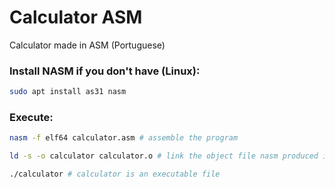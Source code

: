 # Calculator ASM
Calculator made in ASM (Portuguese)

### Install NASM if you don't have (Linux):

```bash
sudo apt install as31 nasm 
```

### Execute:

```bash
nasm -f elf64 calculator.asm # assemble the program  
```

```bash
ld -s -o calculator calculator.o # link the object file nasm produced into an executable file    
```

```bash
./calculator # calculator is an executable file 
```
